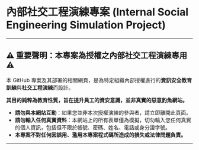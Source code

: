 # 內部社交工程演練專案 (Internal Social Engineering Simulation Project)

---

## ⚠️ 重要聲明：本專案為授權之內部社交工程演練專用 ⚠️

本 GitHub 專案及其部署的相關網頁，是為特定組織內部授權進行的**資訊安全教育訓練**與**社交工程演練**而設計。

**其目的純粹為教育性質，旨在提升員工的資安意識，並非真實的惡意釣魚網站。**

*   **請勿與本網站互動**：如果您並非本次授權演練的參與者，請立即離開此頁面。
*   **請勿輸入任何真實資料**：本網站上的所有表單僅為模擬，切勿輸入您任何真實的個人資訊，包括但不限於帳號、密碼、姓名、電話或身分證字號。
*   **本專案不對任何因誤用、濫用本專案程式碼所造成的損失或法律問題負責。**
---
